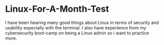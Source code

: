 # Linux-For-A-Month-Test
I have been hearing many good things about Linux in terms of security and usability especially with the terminal. I also have experience from my cybersecurity boot-camp on being a Linux admin so i want to practice more.
